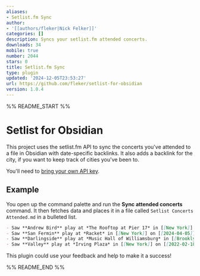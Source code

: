 ```yaml
---
aliases:
- Setlist.fm Sync
author:
- '[[authors/fleker|Nick Felker]]'
categories: []
description: Syncs your setlist.fm attended concerts.
downloads: 34
mobile: true
number: 2044
stars: 0
title: Setlist.fm Sync
type: plugin
updated: '2024-12-05T23:53:27'
url: https://github.com/fleker/setlist-for-obsidian
version: 1.0.4
---
```


%% README_START %%

# Setlist for Obsidian

This project uses the setlist.fm API to sync the concerts you've attended to a file in Obsidian with date-specific backlinks. It also adds a backlink for the city, if you want to keep track of cities you've been to.

You'll need to [bring your own API key](https://api.setlist.fm/docs/1.0/index.html).

## Example

You open up the command palette and run the **Sync attended concerts** command. It then fetches data and places it in a file called `Setlist Concerts Attended.md` in a bulleted list.

```md
- Saw **Andrew Bird** play at *The Rooftop at Pier 17* in [[New York]] on [[2024-08-16]]
- Saw **San Fermin** play at *Racket* in [[New York]] on [[2024-04-05]]
- Saw **Darlingside** play at *Music Hall of Williamsburg* in [[Brooklyn]] on [[2022-05-08]]
- Saw **Valley** play at *Irving Plaza* in [[New York]] on [[2022-02-18]]
```

This plugin could use your feedback and help to make it a success!

%% README_END %%